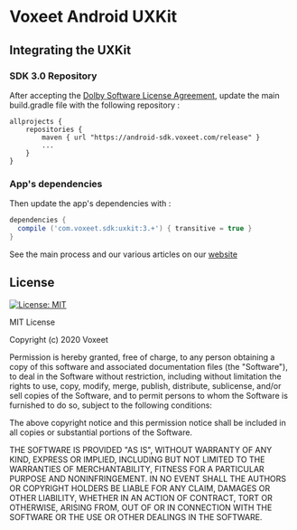 # Voxeet Android UXKit

## Integrating the UXKit

### SDK 3.0 Repository

After accepting the [Dolby Software License Agreement](https://github.com/voxeet/voxeet-sdk-android/blob/main/LICENSE), update the main build.gradle file with the following repository :

```
allprojects {
    repositories {
        maven { url "https://android-sdk.voxeet.com/release" }
        ...
    }
}
```

### App's dependencies

Then update the app's dependencies with :

```gradle
dependencies {
  compile ('com.voxeet.sdk:uxkit:3.+') { transitive = true }
}
```

See the main process and our various articles on our [website](https://dolby.io/developers/interactivity-apis/client-ux-kit/uxkit-voxeet-java)

## License

[![License: MIT](https://img.shields.io/badge/License-MIT-blue.svg)](https://choosealicense.com/licenses/mit/)

MIT License

Copyright (c) 2020 Voxeet

Permission is hereby granted, free of charge, to any person obtaining a copy
of this software and associated documentation files (the "Software"), to deal
in the Software without restriction, including without limitation the rights
to use, copy, modify, merge, publish, distribute, sublicense, and/or sell
copies of the Software, and to permit persons to whom the Software is
furnished to do so, subject to the following conditions:

The above copyright notice and this permission notice shall be included in all
copies or substantial portions of the Software.

THE SOFTWARE IS PROVIDED "AS IS", WITHOUT WARRANTY OF ANY KIND, EXPRESS OR
IMPLIED, INCLUDING BUT NOT LIMITED TO THE WARRANTIES OF MERCHANTABILITY,
FITNESS FOR A PARTICULAR PURPOSE AND NONINFRINGEMENT. IN NO EVENT SHALL THE
AUTHORS OR COPYRIGHT HOLDERS BE LIABLE FOR ANY CLAIM, DAMAGES OR OTHER
LIABILITY, WHETHER IN AN ACTION OF CONTRACT, TORT OR OTHERWISE, ARISING FROM,
OUT OF OR IN CONNECTION WITH THE SOFTWARE OR THE USE OR OTHER DEALINGS IN THE
SOFTWARE.
